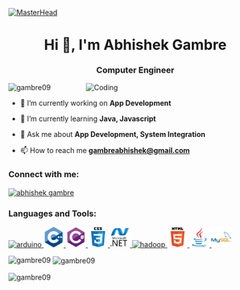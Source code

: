 [![MasterHead](https://cdn-fphbc.nitrocdn.com/qoghzuucXCXzuGelskqTYEjAMqwfiisP/assets/images/optimized/rev-23e383c/dresma/Dresma_Library/senior-software-engineer_Wy82tYQym.gif)](https://www.linkedin.com/in/abhishek-gambre-566341227/)
<h1 align="center">Hi 👋, I'm Abhishek Gambre</h1>
<h3 align="center">Computer Engineer</h3>
<img align="right" alt="Coding" width="350" src="https://martinvalda.com/img/about.gif">
<p align="left"> <img src="https://komarev.com/ghpvc/?username=gambre09&label=Profile%20views&color=0e75b6&style=flat" alt="gambre09" /> </p>

- 🔭 I’m currently working on **App Development**

- 🌱 I’m currently learning **Java, Javascript**

- 💬 Ask me about **App Development, System Integration**

- 📫 How to reach me **gambreabhishek@gmail.com** 

<h3 align="left">Connect with me:</h3>
<p align="left">
<a href="https://linkedin.com/in/abhishek gambre" target="blank" ><img align="center" src="https://raw.githubusercontent.com/rahuldkjain/github-profile-readme-generator/master/src/images/icons/Social/linked-in-alt.svg" alt="abhishek gambre" height="30" width="40" /></a>
</p>

<h3 align="left">Languages and Tools:</h3>
<p align="left"> </a> <a href="https://www.arduino.cc/" target="_blank" rel="noreferrer"> <img src="https://cdn.worldvectorlogo.com/logos/arduino-1.svg" alt="arduino" width="40" height="40"/> </a> <a href="https://www.w3schools.com/cpp/" target="_blank" rel="noreferrer"> <img src="https://raw.githubusercontent.com/devicons/devicon/master/icons/cplusplus/cplusplus-original.svg" alt="cplusplus" width="40" height="40"/> </a> <a href="https://www.w3schools.com/cs/" target="_blank" rel="noreferrer"> <img src="https://raw.githubusercontent.com/devicons/devicon/master/icons/csharp/csharp-original.svg" alt="csharp" width="40" height="40"/> </a> <a href="https://www.w3schools.com/css/" target="_blank" rel="noreferrer"> <img src="https://raw.githubusercontent.com/devicons/devicon/master/icons/css3/css3-original-wordmark.svg" alt="css3" width="40" height="40"/> </a> <a href="https://dotnet.microsoft.com/" target="_blank" rel="noreferrer"> <img src="https://raw.githubusercontent.com/devicons/devicon/master/icons/dot-net/dot-net-original-wordmark.svg" alt="dotnet" width="40" height="40"/> </a> <a href="https://hadoop.apache.org/" target="_blank" rel="noreferrer"> <img src="https://www.vectorlogo.zone/logos/apache_hadoop/apache_hadoop-icon.svg" alt="hadoop" width="40" height="40"/> </a> <a href="https://www.w3.org/html/" target="_blank" rel="noreferrer"> <img src="https://raw.githubusercontent.com/devicons/devicon/master/icons/html5/html5-original-wordmark.svg" alt="html5" width="40" height="40"/> </a> <a href="https://www.java.com" target="_blank" rel="noreferrer"> <img src="https://raw.githubusercontent.com/devicons/devicon/master/icons/java/java-original.svg" alt="java" width="40" height="40"/> </a> <a href="https://www.mysql.com/" target="_blank" rel="noreferrer"> <img src="https://raw.githubusercontent.com/devicons/devicon/master/icons/mysql/mysql-original-wordmark.svg" alt="mysql" width="40" height="40"/> </a> </p>

<p><img align="left" src="https://github-readme-stats.vercel.app/api/top-langs?username=gambre09&show_icons=true&locale=en&layout=compact" alt="gambre09" /></p>

<p>&nbsp;<img align="center" src="https://github-readme-stats.vercel.app/api?username=gambre09&show_icons=true&locale=en" alt="gambre09" /></p>

<p><img align="center" src="https://github-readme-streak-stats.herokuapp.com/?user=gambre09&" alt="gambre09" /></p>
